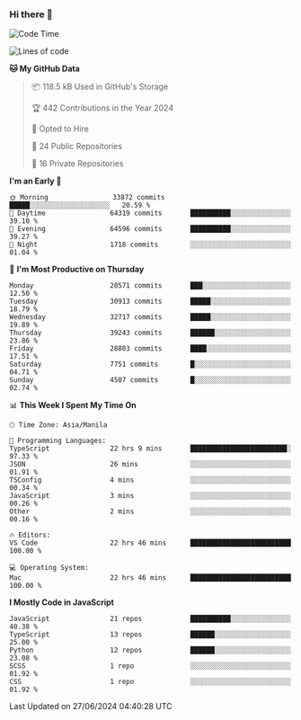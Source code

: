 ### Hi there 👋

<!--START_SECTION:waka-->
![Code Time](http://img.shields.io/badge/Code%20Time-818%20hrs%2030%20mins-blue)

![Lines of code](https://img.shields.io/badge/From%20Hello%20World%20I%27ve%20Written-65.4%20million%20lines%20of%20code-blue)

**🐱 My GitHub Data** 

> 📦 118.5 kB Used in GitHub's Storage 
 > 
> 🏆 442 Contributions in the Year 2024
 > 
> 💼 Opted to Hire
 > 
> 📜 24 Public Repositories 
 > 
> 🔑 16 Private Repositories 
 > 
**I'm an Early 🐤** 

```text
🌞 Morning                33872 commits       █████░░░░░░░░░░░░░░░░░░░░   20.59 % 
🌆 Daytime                64319 commits       ██████████░░░░░░░░░░░░░░░   39.10 % 
🌃 Evening                64596 commits       ██████████░░░░░░░░░░░░░░░   39.27 % 
🌙 Night                  1718 commits        ░░░░░░░░░░░░░░░░░░░░░░░░░   01.04 % 
```
📅 **I'm Most Productive on Thursday** 

```text
Monday                   20571 commits       ███░░░░░░░░░░░░░░░░░░░░░░   12.50 % 
Tuesday                  30913 commits       █████░░░░░░░░░░░░░░░░░░░░   18.79 % 
Wednesday                32717 commits       █████░░░░░░░░░░░░░░░░░░░░   19.89 % 
Thursday                 39243 commits       ██████░░░░░░░░░░░░░░░░░░░   23.86 % 
Friday                   28803 commits       ████░░░░░░░░░░░░░░░░░░░░░   17.51 % 
Saturday                 7751 commits        █░░░░░░░░░░░░░░░░░░░░░░░░   04.71 % 
Sunday                   4507 commits        █░░░░░░░░░░░░░░░░░░░░░░░░   02.74 % 
```


📊 **This Week I Spent My Time On** 

```text
🕑︎ Time Zone: Asia/Manila

💬 Programming Languages: 
TypeScript               22 hrs 9 mins       ████████████████████████░   97.33 % 
JSON                     26 mins             ░░░░░░░░░░░░░░░░░░░░░░░░░   01.91 % 
TSConfig                 4 mins              ░░░░░░░░░░░░░░░░░░░░░░░░░   00.34 % 
JavaScript               3 mins              ░░░░░░░░░░░░░░░░░░░░░░░░░   00.26 % 
Other                    2 mins              ░░░░░░░░░░░░░░░░░░░░░░░░░   00.16 % 

🔥 Editors: 
VS Code                  22 hrs 46 mins      █████████████████████████   100.00 % 

💻 Operating System: 
Mac                      22 hrs 46 mins      █████████████████████████   100.00 % 
```

**I Mostly Code in JavaScript** 

```text
JavaScript               21 repos            ██████████░░░░░░░░░░░░░░░   40.38 % 
TypeScript               13 repos            ██████░░░░░░░░░░░░░░░░░░░   25.00 % 
Python                   12 repos            ██████░░░░░░░░░░░░░░░░░░░   23.08 % 
SCSS                     1 repo              ░░░░░░░░░░░░░░░░░░░░░░░░░   01.92 % 
CSS                      1 repo              ░░░░░░░░░░░░░░░░░░░░░░░░░   01.92 % 
```




 Last Updated on 27/06/2024 04:40:28 UTC
<!--END_SECTION:waka-->
